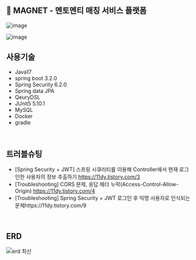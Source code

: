 ## 🧲 MAGNET - 멘토멘티 매칭 서비스 플랫폼
![image](https://github.com/project-magnet/magnet/assets/96255906/2bfc4c3c-9833-466a-a508-053b4aff3255)

![image](https://github.com/project-magnet/magnet/assets/96255906/2b963be2-5e5c-4f4b-b5ba-42f4b9caf17d)
## 사용기술
- Java17
- spring boot 3.2.0
- Spring Security 6.2.0
- Spring data JPA
- QeuryDSL
- JUnit5 5.10.1
- MySQL
- Docker
- gradle

<br/>

## 트러블슈팅
- [Spring Security + JWT] 스프링 시큐리티를 이용해 Controller에서 현재 로그인한 사용자의 정보 추출하기 https://11dy.tistory.com/3
- [Troubleshooting] CORS 문제, 응답 헤더 누락(Access-Control-Allow-Origin) https://11dy.tistory.com/4
- [Troubleshooting] Spring Security + JWT 로그인 후 익명 사용자로 인식되는 문제https://11dy.tistory.com/9

<br/>

## ERD
![erd 최신](https://github.com/11dy/magnet-BE/assets/96255906/cb78fc60-c21c-476b-af37-8b8e85b58d67)




